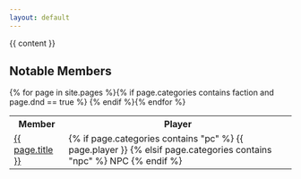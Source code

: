 ```yaml
---
layout: default
---
```


{{ content }}



<h2>Notable Members</h2>
<table>
<tr>
<th>Member</th><th>Player</th>
{% for page in site.pages %}{% if page.categories contains faction and page.dnd == true %}
<tr>
<td>
<a href="{{ site.baseurl }}{{ page.url }}">{{ page.title }}</a>
</td>
<td>
{% if page.categories contains "pc" %}
{{ page.player }}
{% elsif page.categories contains "npc" %}
NPC
{% endif %}
</td>
</tr>
{% endif %}{% endfor %}
